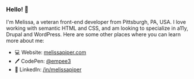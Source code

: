 ### Hello! 👋

<!--
**empee3/empee3** is a ✨ _special_ ✨ repository because its `README.md` (this file) appears on your GitHub profile.

Here are some ideas to get you started:

- 🔭 I’m currently working on ...
- 🌱 I’m currently learning ...
- 👯 I’m looking to collaborate on ...
- 🤔 I’m looking for help with ...
- 💬 Ask me about ...
- 📫 How to reach me: ...
- 😄 Pronouns: ...
- ⚡ Fun fact: ...
-->

I'm Melissa, a veteran front-end developer from Pittsburgh, PA, USA. I love working with semantic HTML and CSS, and am looking to specialize in a11y, Drupal and WordPress. Here are some other places where you can learn more about me:

- 💻 Website: [melissapiper.com](https://melissapiper.com)
- 🖊️ CodePen: [@empee3](https://codepen.io/empee3)
- 💼 LinkedIn: [/in/melissapiper](https://www.linkedin.com/in/melissapiper/)


